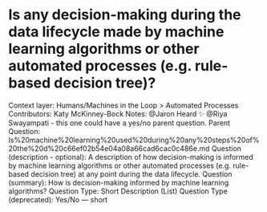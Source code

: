 # Is any decision-making during the data lifecycle made by machine learning algorithms or other automated processes (e.g. rule-based decision tree)?

Context layer: Humans/Machines in the Loop > Automated Processes
Contributors: Katy McKinney-Bock
Notes: @Jaron Heard ✨ @Riya Swayampati - this one could have a yes/no parent question.
Parent Question: Is%20machine%20learning%20used%20during%20any%20steps%20of%20the%20d%20c66ef02b54e04a08a66cad6cac0c486e.md
Question (description - optional): A description of how decision-making is informed by machine learning algorithms or other automated processes (e.g. rule-based decision tree) at any point during the data lifecycle.
Question (summary): How is decision-making informed by machine learning algorithms? 
Question Type: Short Description (List)
Question Type (deprecated): Yes/No — short